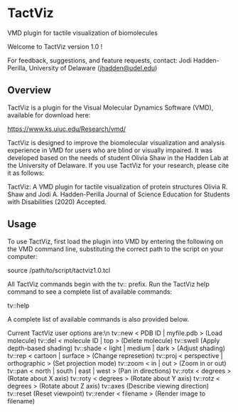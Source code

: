 # TactViz
VMD plugin for tactile visualization of biomolecules

Welcome to TactViz version 1.0 !

For feedback, suggestions, and feature requests, contact:
Jodi Hadden-Perilla, University of Delaware (jhadden@udel.edu)

Overview
--------

TactViz is a plugin for the Visual Molecular Dynamics Software (VMD), available
for download here:

https://www.ks.uiuc.edu/Research/vmd/

TactViz is designed to improve the biomolecular visualization and analysis
experience in VMD for users who are blind or visually impaired. It was developed
based on the needs of student Olivia Shaw in the Hadden Lab at the University of
Delaware. If you use TactViz for your research, please cite it as follows:

TactViz: A VMD plugin for tactile visualization of protein structures
Olivia R. Shaw and Jodi A. Hadden-Perilla
Journal of Science Education for Students with Disabilities (2020) Accepted.

Usage
-----

To use TactViz, first load the plugin into VMD by entering the following on the
VMD command line, substituting the correct path to the script on your computer:

source /path/to/script/tactviz1.0.tcl

All TactViz commands begin with the tv:: prefix.
Run the TactViz help command to see a complete list of available commands:

tv::help

A complete list of available commands is also provided below.

Current TactViz user options are:\n
tv::new < PDB ID | myfile.pdb >         (Load molecule)
tv::del < molecule ID | top >           (Delete molecule)
tv::swell                               (Apply depth-based shading)
tv::shade < light | medium | dark >     (Adjust shading)
tv::rep < cartoon | surface >           (Change represetion)
tv::proj < perspective | orthographic > (Set projection mode)
tv::zoom < in | out >                   (Zoom in or out)
tv::pan < north | south | east | west > (Pan in directions)
tv::rotx < degrees >                    (Rotate about X axis)
tv::roty < degrees >                    (Rotate about Y axis)
tv::rotz < degrees >                    (Rotate about Z axis)
tv::axes                                (Describe viewing direction)
tv::reset                               (Reset viewpoint)
tv::render < filename >                 (Render image to filename)
